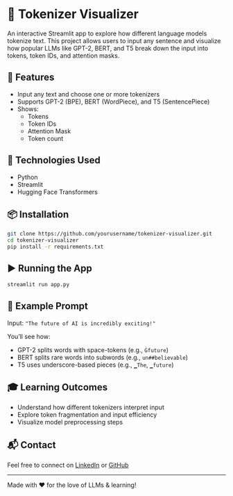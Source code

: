 # 🧠 Tokenizer Visualizer

An interactive Streamlit app to explore how different language models tokenize text. This project allows users to input any sentence and visualize how popular LLMs like GPT-2, BERT, and T5 break down the input into tokens, token IDs, and attention masks.

## 🚀 Features
- Input any text and choose one or more tokenizers
- Supports GPT-2 (BPE), BERT (WordPiece), and T5 (SentencePiece)
- Shows:
  - Tokens
  - Token IDs
  - Attention Mask
  - Token count

## 🔧 Technologies Used
- Python
- Streamlit
- Hugging Face Transformers

## 📦 Installation
```bash
git clone https://github.com/yourusername/tokenizer-visualizer.git
cd tokenizer-visualizer
pip install -r requirements.txt
```

## ▶️ Running the App
```bash
streamlit run app.py
```

## 🧪 Example Prompt
Input: `"The future of AI is incredibly exciting!"`

You’ll see how:
- GPT-2 splits words with space-tokens (e.g., `Ġfuture`)
- BERT splits rare words into subwords (e.g., `un##believable`)
- T5 uses underscore-based pieces (e.g., `▁The`, `▁future`)

## 🎓 Learning Outcomes
- Understand how different tokenizers interpret input
- Explore token fragmentation and input efficiency
- Visualize model preprocessing steps

## 📬 Contact
Feel free to connect on [LinkedIn](https://www.linkedin.com/in/arvindcharypadala/) or [GitHub](https://github.com/arvindchary)

---
Made with ❤️ for the love of LLMs & learning!
